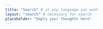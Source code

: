 ```yaml
---
title: "Search" # in any language you want
layout: "search" # necessary for search
placeholder: "Empty your thoughts here"
---
```

